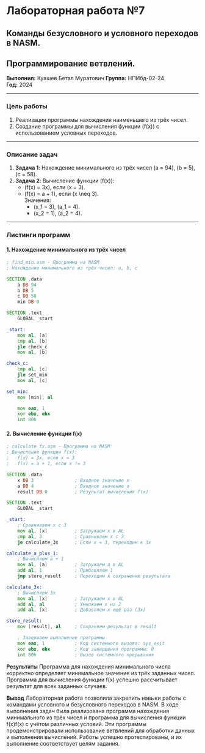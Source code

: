 ﻿# Лабораторная работа №7  
## Команды безусловного и условного переходов в NASM.  
## Программирование ветвлений.  

**Выполнил:** Куашев Бетал Муратович 
**Группа:** НПИбд-02-24  
**Год:** 2024  

---

### **Цель работы**  
1. Реализация программы нахождения наименьшего из трёх чисел.  
2. Создание программы для вычисления функции \(f(x)\) с использованием условных переходов.  

---

### **Описание задач**  
1. **Задача 1**: Нахождение минимального из трёх чисел \(a = 94\), \(b = 5\), \(c = 58\).  
2. **Задача 2**: Вычисление функции \(f(x)\):  
   - \(f(x) = 3x\), если \(x = 3\).  
   - \(f(x) = a + 1\), если \(x \neq 3\).  
   Значения:  
     - \(x_1 = 3\), \(a_1 = 4\).  
     - \(x_2 = 1\), \(a_2 = 4\).  

---

### **Листинги программ**  

#### **1. Нахождение минимального из трёх чисел**  
```asm
; find_min.asm - Программа на NASM
; Нахождение минимального из трёх чисел: a, b, c

SECTION .data
    a DB 94
    b DB 5
    c DB 58
    min DB 0

SECTION .text
    GLOBAL _start

_start:
    mov al, [a]
    cmp al, [b]
    jle check_c
    mov al, [b]

check_c:
    cmp al, [c]
    jle set_min
    mov al, [c]

set_min:
    mov [min], al

    mov eax, 1
    xor ebx, ebx
    int 80h
```

#### **2. Вычисление функции f(x)**
```asm
; calculate_fx.asm - Программа на NASM
; Вычисление функции f(x):
;   f(x) = 3x, если x = 3
;   f(x) = a + 1, если x != 3

SECTION .data
    x DB 3               ; Входное значение x
    a DB 4               ; Входное значение a
    result DB 0          ; Результат вычисления f(x)

SECTION .text
    GLOBAL _start

_start:
    ; Сравниваем x с 3
    mov al, [x]          ; Загружаем x в AL
    cmp al, 3            ; Сравниваем x с 3
    je calculate_3x      ; Если x = 3, переходим к 3x

calculate_a_plus_1:
    ; Вычисляем a + 1
    mov al, [a]          ; Загружаем a в AL
    add al, 1            ; Прибавляем 1
    jmp store_result     ; Переходим к сохранению результата

calculate_3x:
    ; Вычисляем 3x
    mov al, [x]          ; Загружаем x в AL
    add al, al           ; Умножаем x на 2
    add al, [x]          ; Добавляем x ещё раз (3x)

store_result:
    mov [result], al     ; Сохраняем результат в result

    ; Завершаем выполнение программы
    mov eax, 1           ; Код системного вызова: sys_exit
    xor ebx, ebx         ; Код завершения программы: 0
    int 80h              ; Вызов системного прерывания
```

**Результаты**
    Программа для нахождения минимального числа корректно определяет минимальное значение из трёх заданных чисел.
    Программа для вычисления функции f(x) успешно рассчитывает результат для всех заданных случаев.

**Вывод**
    Лабораторная работа позволила закрепить навыки работы с командами условного и безусловного переходов в NASM. В ходе выполнения задач была реализована программа нахождения минимального из трёх чисел и программа для вычисления функции f(x)f(x) с учётом различных условий. Эти программы продемонстрировали использование ветвлений для обработки данных и выполнения вычислений. Работы успешно протестированы, и их выполнение соответствует целям задания.
